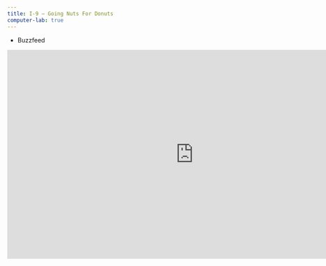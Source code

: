 ```yaml
---
title: I-9 — Going Nuts For Donuts
computer-lab: true
---
```


- Buzzfeed

<iframe width="854" height="480" src="https://www.youtube.com/embed/0n89GZvmeXI?&cc_load_policy=1" frameborder="0" allowfullscreen></iframe>


